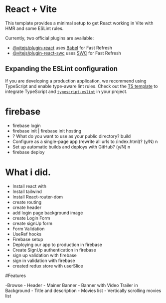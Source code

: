# React + Vite

This template provides a minimal setup to get React working in Vite with HMR and some ESLint rules.

Currently, two official plugins are available:

- [@vitejs/plugin-react](https://github.com/vitejs/vite-plugin-react/blob/main/packages/plugin-react/README.md) uses [Babel](https://babeljs.io/) for Fast Refresh
- [@vitejs/plugin-react-swc](https://github.com/vitejs/vite-plugin-react-swc) uses [SWC](https://swc.rs/) for Fast Refresh

## Expanding the ESLint configuration

If you are developing a production application, we recommend using TypeScript and enable type-aware lint rules. Check out the [TS template](https://github.com/vitejs/vite/tree/main/packages/create-vite/template-react-ts) to integrate TypeScript and [`typescript-eslint`](https://typescript-eslint.io) in your project.

# firebase
- firebase login
- firebase init | firebase init hosting
- ? What do you want to use as your public directory? build
-  Configure as a single-page app (rewrite all urls to /index.html)? (y/N) n
- Set up automatic builds and deploys with GitHub? (y/N) n
- firebase deploy

# What i did.
- Install react with
- Install tailwind
- Install React-router-dom
- create routing
- create header
- add login page background image
- create Login Form
- create signUp form
- Form Validation
- UseRef hooks
- Firebase setup
- Deploying our app to production in firebase
- Create SignUp authentication in firebase
- sign up validation with firebase
- sign in validation with firebase
- created redux store with userSlice

#Features

-Browse
    - Header
    - Mainer Banner
        - Banner with Video Trailer in Background
        - Title and description
    - Movies list
        - Vertically scrolling movies list